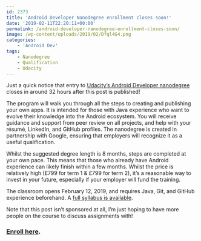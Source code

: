 ```yaml
---
id: 2373
title: 'Android Developer Nanodegree enrollment closes soon!'
date: '2019-02-11T22:20:11+00:00'
permalink: /android-developer-nanodegree-enrollment-closes-soon/
image: /wp-content/uploads/2019/02/Dfql4G4.png
categories:
    - 'Android Dev'
tags:
    - Nanodegree
    - Qualification
    - Udacity
---
```


Just a quick notice that entry to [Udacity’s Android Developer nanodegree](https://eu.udacity.com/course/android-developer-nanodegree-by-google--nd801) closes in around 32 hours after this post is published!

The program will walk you through all the steps to creating and publishing your own apps. It is intended for those with Java experience who want to evolve their knowledge into the Android ecosystem. You will receive guidance and support from peer review on all projects, and help with your résumé, LinkedIn, and GitHub profiles. The nanodegree is created in partnership with Google, ensuring that employers will recognize it as a useful qualification.

Whilst the suggested degree length is 8 months, steps are completed at your own pace. This means that those who already have Android experience can likely finish within a few months. Whilst the price is relatively high (£799 for term 1 &amp; £799 for term 2), it’s a reasonable way to invest in your future, especially if your employer will fund the training.

The classroom opens February 12, 2019, and requires Java, Git, and GitHub experience beforehand. A [full syllabus is available](https://s3-us-west-1.amazonaws.com/udacity-content/PDFs/Syllabus-AndroidDeveloperNanodegree.pdf).

Note that this post isn’t sponsored at all, I’m just hoping to have more people on the course to discuss assignments with!

### [**Enroll here**](https://eu.udacity.com/course/android-developer-nanodegree-by-google--nd801).